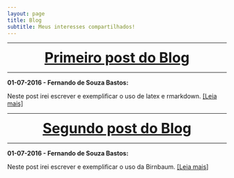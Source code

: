 ```yaml
---
layout: page
title: Blog
subtitle: Meus interesses compartilhados!
---
```


***

<center><font size="6" color="#76asaf">
<a href="/blog_posts/07-09-2016/post1">
<b>Primeiro post do Blog</b>
</a></font></center>

***

**01-07-2016 - Fernando de Souza Bastos:**

Neste post irei escrever e exemplificar o uso de latex e rmarkdown. [[Leia mais]](/blog_posts/07-09-2016/post1)

***

<center><font size="6" color="#76asaf">
<a href="/blog_posts/07-09-2016/post2">
<b>Segundo post do Blog</b>
</a></font></center>

***

**01-07-2016 - Fernando de Souza Bastos:**

Neste post irei escrever e exemplificar o uso da Birnbaum. [[Leia mais]](/blog_posts/07-09-2016/post2)





